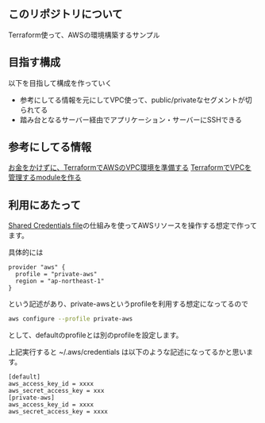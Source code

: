 ## このリポジトリについて

Terraform使って、AWSの環境構築するサンプル


## 目指す構成

以下を目指して構成を作っていく

- 参考にしてる情報を元にしてVPC使って、public/privateなセグメントが切られてる
- 踏み台となるサーバー経由でアプリケーション・サーバーにSSHできる

## 参考にしてる情報

[お金をかけずに、TerraformでAWSのVPC環境を準備する](https://qiita.com/CkReal/items/1dbbc78888e157a80668)
[TerraformでVPCを管理するmoduleを作る](https://www.sambaiz.net/article/121/)



## 利用にあたって

[Shared Credentials file](https://www.terraform.io/docs/providers/aws/#shared-credentials-file)の仕組みを使ってAWSリソースを操作する想定で作ってます。

具体的には

```
provider "aws" {
  profile = "private-aws"
  region = "ap-northeast-1"
}
```

という記述があり、private-awsというprofileを利用する想定になってるので


```sh
aws configure --profile private-aws
```

として、defaultのprofileとは別のprofileを設定します。


上記実行すると
~/.aws/credentials
は以下のような記述になってるかと思います。

```
[default]
aws_access_key_id = xxxx
aws_secret_access_key = xxx
[private-aws]
aws_access_key_id = xxxx
aws_secret_access_key = xxxx
```
